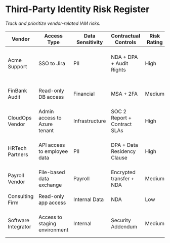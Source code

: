 # Third-Party Identity Risk Register  
_Track and prioritize vendor-related IAM risks._

| Vendor | Access Type | Data Sensitivity | Contractual Controls | Risk Rating | Mitigation |
|---------|--------------|------------------|-----------------------|--------------|-------------|
| Acme Support | SSO to Jira | PII | NDA + DPA + Audit Rights | High | Revalidate access quarterly, add geo-fencing |
| FinBank Audit | Read-only DB access | Financial | MSA + 2FA | Medium | PAM access + session recording |
| CloudOps Vendor | Admin access to Azure tenant | Infrastructure | SOC 2 Report + Contract SLAs | High | Just-in-Time admin + logging |
| HRTech Partners | API access to employee data | PII | DPA + Data Residency Clause | High | Token-based auth + rate limiting |
| Payroll Vendor | File-based data exchange | Payroll | Encrypted transfer + NDA | Medium | Automate SFTP and audit trail |
| Consulting Firm | Read-only app access | Internal Data | NDA | Low | Restrict to least privilege |
| Software Integrator | Access to staging environment | Internal | Security Addendum | Medium | Monitor with SIEM + PAM proxy |
